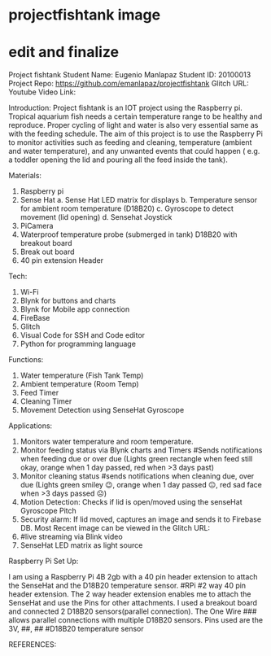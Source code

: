 # projectfishtank image
# edit and finalize
Project fishtank
Student Name: Eugenio Manlapaz
Student ID: 20100013
Project Repo: https://github.com/emanlapaz/projectfishtank
Glitch URL:
Youtube Video Link: 

Introduction:
	Project fishtank is an IOT project using the Raspberry pi. Tropical aquarium fish needs a certain temperature range to be healthy and reproduce. Proper cycling of light and water is also very essential same as with the feeding schedule. The aim of this project is to use the Raspberry Pi to monitor activities such as feeding and cleaning, temperature (ambient and water temperature), and any unwanted events that could happen ( e.g. a toddler opening the lid and pouring all the feed inside the tank).
 
Materials:
1.	Raspberry pi
2.	Sense Hat
a.	Sense Hat LED matrix for displays
b.	Temperature sensor for ambient room temperature (D18B20)
c.	Gyroscope to detect movement (lid opening)
d.	Sensehat Joystick
3.	PiCamera
4.	Waterproof temperature probe (submerged in tank) D18B20 with breakout board
5.	Break out board
6.	40 pin extension Header


Tech:
1.	Wi-Fi
2.	Blynk for buttons and charts
3.	Blynk for Mobile app connection
4.	FireBase
5.	Glitch
6.	Visual Code for SSH and Code editor
7.	Python for programming language

Functions:
1. Water temperature (Fish Tank Temp)
2. Ambient temperature (Room Temp)
3. Feed Timer
4. Cleaning Timer
5. Movement Detection using SenseHat Gyroscope

Applications:
1.	Monitors water temperature and room temperature.
2.	Monitor feeding status via Blynk charts and Timers
	#Sends notifications when feeding due or over due (Lights green rectangle when feed still okay, orange when 1 day passed, red when >3 days past)
3. 	Monitor cleaning status
	#sends notifications when cleaning due, over due (Lights green smiley 😉, orange when 1 day passed 😐, red sad face when >3 days passed ☹)
4.	Motion Detection: Checks if lid is open/moved using the senseHat Gyroscope Pitch
5.	Security alarm: If lid moved, captures an image and sends it to Firebase DB. Most Recent image can be viewed in the Glitch URL:
6.	#live streaming via Blink video
7.	SenseHat LED matrix as light source

Raspberry Pi Set Up:

I am using a Raspberry Pi 4B 2gb with a 40 pin header extension to attach the SenseHat and the D18B20 temperature sensor. 
#RPi
#2 way 40 pin header extension. The 2 way header extension enables me to attach the SenseHat and use the Pins for other attachments. I used a breakout board and connected 2 D18B20 sensors(parallel connection). The One Wire ### allows parallel connections with multiple D18B20 sensors. Pins used are the 3V, ##, ##
#D18B20 temperature sensor



REFERENCES:

